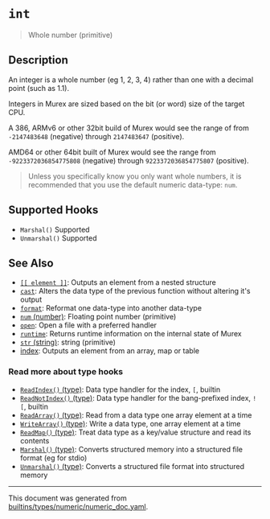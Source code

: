 # `int`

> Whole number (primitive)

## Description

An integer is a whole number (eg 1, 2, 3, 4) rather than one with a decimal
point (such as 1.1).

Integers in Murex are sized based on the bit (or word) size of the target
CPU.

A 386, ARMv6 or other 32bit build of Murex would see the range of from
`-2147483648` (negative) through `2147483647` (positive).

AMD64 or other 64bit built of Murex would see the range from
`-9223372036854775808` (negative) through `9223372036854775807` (positive).

> Unless you specifically know you only want whole numbers, it is recommended
> that you use the default numeric data-type: `num`.

## Supported Hooks

* `Marshal()`
    Supported
* `Unmarshal()`
    Supported

## See Also

* [`[[ element ]]`](../parser/element.md):
  Outputs an element from a nested structure
* [`cast`](../commands/cast.md):
  Alters the data type of the previous function without altering it's output
* [`format`](../commands/format.md):
  Reformat one data-type into another data-type
* [`num` (number)](../types/num.md):
  Floating point number (primitive)
* [`open`](../commands/open.md):
  Open a file with a preferred handler
* [`runtime`](../commands/runtime.md):
  Returns runtime information on the internal state of Murex
* [`str` (string)](../types/str.md):
  string (primitive)
* [index](../parser/item-index.md):
  Outputs an element from an array, map or table

### Read more about type hooks

- [`ReadIndex()` (type)](../apis/ReadIndex.md): Data type handler for the index, `[`, builtin
- [`ReadNotIndex()` (type)](../apis/ReadNotIndex.md): Data type handler for the bang-prefixed index, `![`, builtin
- [`ReadArray()` (type)](../apis/ReadArray.md): Read from a data type one array element at a time
- [`WriteArray()` (type)](../apis/WriteArray.md): Write a data type, one array element at a time
- [`ReadMap()` (type)](../apis/ReadMap.md): Treat data type as a key/value structure and read its contents
- [`Marshal()` (type)](../apis/Marshal.md): Converts structured memory into a structured file format (eg for stdio)
- [`Unmarshal()` (type)](../apis/Unmarshal.md): Converts a structured file format into structured memory

<hr/>

This document was generated from [builtins/types/numeric/numeric_doc.yaml](https://github.com/lmorg/murex/blob/master/builtins/types/numeric/numeric_doc.yaml).